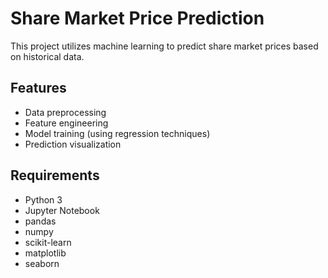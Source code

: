 # Share Market Price Prediction

This project utilizes machine learning to predict share market prices based on historical data.

## Features

- Data preprocessing
- Feature engineering
- Model training (using regression techniques)
- Prediction visualization

## Requirements

- Python 3
- Jupyter Notebook
- pandas
- numpy
- scikit-learn
- matplotlib
- seaborn
